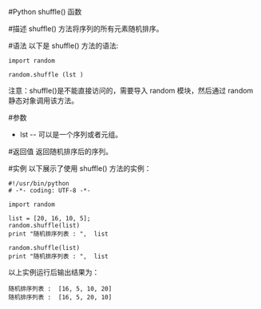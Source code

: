 #Python shuffle() 函数


#描述
shuffle() 方法将序列的所有元素随机排序。

#语法
以下是 shuffle() 方法的语法:

```
import random

random.shuffle (lst )
```

注意：shuffle()是不能直接访问的，需要导入 random 模块，然后通过 random 静态对象调用该方法。


#参数
- lst -- 可以是一个序列或者元组。

#返回值
返回随机排序后的序列。

#实例
以下展示了使用 shuffle() 方法的实例：

```
#!/usr/bin/python
# -*- coding: UTF-8 -*-

import random

list = [20, 16, 10, 5];
random.shuffle(list)
print "随机排序列表 : ",  list

random.shuffle(list)
print "随机排序列表 : ",  list
```
以上实例运行后输出结果为：

```
随机排序列表 :  [16, 5, 10, 20]
随机排序列表 :  [16, 5, 20, 10]
```